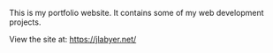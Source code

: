 This is my portfolio website. It contains some of my web development projects.

View the site at: https://jlabyer.net/
